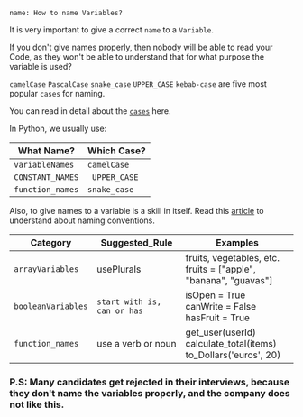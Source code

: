 ```ngMeta
name: How to name Variables? 
```


It is very important to give a correct `name` to a `Variable`.  
  
If you don't give names properly, then nobody will be able to read your Code, as they won't be able to understand that for what purpose the variable is used?

`camelCase`
`PascalCase`
`snake_case`
`UPPER_CASE`
`kebab-case`
are five most popular `cases` for naming.

You can read in detail about the [`cases`](https://www.chaseadams.io/most-common-programming-case-types/) here.

In Python, we usually use:

| What Name?       | Which Case?  |
|----------------|--------------|
| `variableNames`  | `camelCase`  |
| `CONSTANT_NAMES` |` UPPER_CASE` |
| `function_names` | `snake_case` |

Also, to give names to a variable is a skill in itself. Read this [article](https://hackernoon.com/the-art-of-naming-variables-52f44de00aad) to understand about naming conventions.

| Category           | Suggested_Rule            | Examples                                                               |
|--------------------|---------------------------|------------------------------------------------------------------------|
| `arrayVariables`   | usePlurals                | fruits, vegetables, etc.<br>fruits = ["apple", "banana", "guavas"]     |
| `booleanVariables` |`start with is, can or has`| isOpen = True<br>canWrite = False<br>hasFruit = True                   |
| `function_names `  | use a verb or noun        | get_user(userId)<br>calculate_total(items)<br>to_Dollars('euros', 20)  |



### P.S: Many candidates get rejected in their interviews, because they don't name the variables properly, and the company does not like this.

